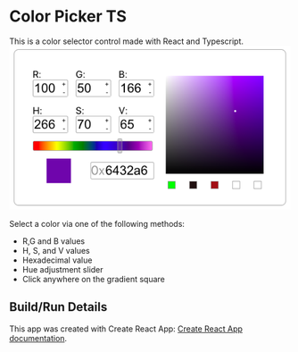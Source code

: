 # Color Picker TS

This is a color selector control made with React and Typescript.
![Color Picker Image](./resources/ControlImage.png)

Select a color via one of the following methods:
- R,G and B values
- H, S, and V values
- Hexadecimal value
- Hue adjustment slider
- Click anywhere on the gradient square


## Build/Run Details

This app was created with Create React App: [Create React App documentation](https://facebook.github.io/create-react-app/docs/getting-started).
